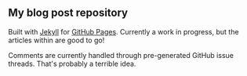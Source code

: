 ## My blog post repository

Built with [Jekyll](https://jekyllrb.com/) for [GitHub Pages](https://help.github.com/categories/github-pages-basics/). Currently a work in progress, but the articles within are good to go!

Comments are currently handled through pre-generated GitHub issue threads. That's probably a terrible idea.
